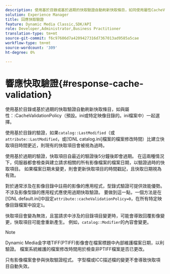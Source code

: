 ```yaml
---
description: 使用基於目錄或基於過期的快取驗證自動刷新快取條目，如同使用屬性CacheValidationPolicy（預設為。ini或特定映像目錄的。ini檔案）選擇的一樣。
solution: Experience Manager
title: 回應快取驗證
feature: Dynamic Media Classic,SDK/API
role: Developer,Administrator,Business Practitioner
translation-type: tm+mt
source-git-commit: f6c97606d7a4209427316d7367013ad9585a5cae
workflow-type: tm+mt
source-wordcount: '309'
ht-degree: 0%

---
```



# 響應快取驗證{#response-cache-validation}

使用基於目錄或基於過期的快取驗證自動刷新快取條目，如與屬性：:CacheValidationPolicy（預設。ini或特定映像目錄的。ini檔案中）一起選擇。

使用基於目錄的驗證，如果`catalog::LastModified`（或`attribute::LastModified`，或[!DNL catalog.ini]檔案的檔案修改時間）比建立快取項目時間更近，則現有的快取項目會被視為過時。

使用基於過期的驗證，快取項目自最近的驗證後5分鐘後即會過期。 在這兩種情況下，伺服器都會檢查與建立請求相關的所有影像檔案的檔案日期，以驗證過時的快取項目。 如果檔案日期未變更，則會更新快取項目的時間戳記，且快取日期視為有效。

對於通常涉及在影像目錄中註冊的影像的應用程式，型錄式驗證可提供效能優勢。 不涉及影像型錄的應用程式應使用過期快取驗證。 要做到這一點，一個方法是在[!DNL default.ini]中設定`attribute::cacheValidationPolicy=0`，在所有特定映像目錄檔案中設定`1`。

快取項目會變為無效，且當請求中涉及的目錄項目變更時，可能會導致回覆影像變更，快取項目可能會重新產生。 例如，`catalog::Modifier`的內容會變更。

>[!NOTE]
>
>Dynamic Media金字塔TIFF(PTIFF)影像會在檔案標題中內部維護檔案日期，以利驗證。 檔案系統維護的檔案修改時間用於檢查非PTIFF檔案是否已更改。

只有影像檔案會參與快取驗證程式。 字型檔或ICC描述檔的變更不會導致快取項目自動失效。
